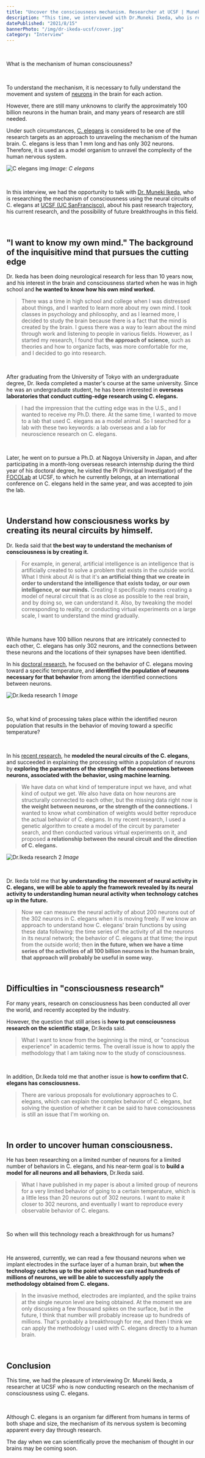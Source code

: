 ```yaml
---
title: "Uncover the consciousness mechanism. Researcher at UCSF | Muneki Ikeda"
description: "This time, we interviewed with Dr.Muneki Ikeda, who is researching the mechanism of consciousness using C. elegans at UCSF, about his past research trajectory, his current research, and the possibility of future breakthroughs in this field."
datePublished: "2021/8/15"
bannerPhoto: "/img/dr-ikeda-ucsf/cover.jpg"
category: "Interview"
---
```


&nbsp;

What is the mechanism of human consciousness?

&nbsp;

To understand the mechanism, it is necessary to fully understand the movement and system of [neurons](https://en.wikipedia.org/wiki/Neuron) in the brain for each action.

However, there are still many unknowns to clarify the approximately 100 billion neurons in the human brain, and many years of research are still needed.

Under such circumstances, [C. elegans](https://en.wikipedia.org/wiki/Caenorhabditis_elegans) is considered to be one of the research targets as an approach to unraveling the mechanism of the human brain. C. elegans is less than 1 mm long and has only 302 neurons. Therefore, it is used as a model organism to unravel the complexity of the human nervous system.

![C elegans img](https://s.wsj.net/public/resources/images/BN-JD545_0630la_G_20150629113932.jpg)
_Image: C elegans_

&nbsp;

In this interview, we had the opportunity to talk with [Dr. Muneki Ikeda](https://sites.google.com/view/munekiikeda/english), who is researching the mechanism of consciousness using the neural circuits of C. elegans at [UCSF (UC SanFrancisco)](https://www.ucsf.edu/), about his past research trajectory, his current research, and the possibility of future breakthroughs in this field.

&nbsp;

## "I want to know my own mind." The background of the inquisitive mind that pursues the cutting edge

Dr. Ikeda has been doing neurological research for less than 10 years now, and his interest in the brain and consciousness started when he was in high school and **he wanted to know how his own mind worked.**

> There was a time in high school and college when I was distressed about things, and I wanted to learn more about my own mind.
> I took classes in psychology and philosophy, and as I learned more, I decided to study the brain because there is a fact that the mind is created by the brain.
> I guess there was a way to learn about the mind through work and listening to people in various fields.
> However, as I started my research, I found that **the approach of science**, such as theories and how to organize facts, was more comfortable for me, and I decided to go into research.

&nbsp;

After graduating from the University of Tokyo with an undergraduate degree, Dr. Ikeda completed a master's course at the same university. Since he was an undergraduate student, he has been interested in **overseas laboratories that conduct cutting-edge research using C. elegans.**

> I had the impression that the cutting edge was in the U.S., and I wanted to receive my Ph.D. there.
> At the same time, I wanted to move to a lab that used C. elegans as a model animal.
> So I searched for a lab with these two keywords: a lab overseas and a lab for neuroscience research on C. elegans.

&nbsp;

Later, he went on to pursue a Ph.D. at Nagoya University in Japan, and after participating in a month-long overseas research internship during the third year of his doctoral degree, he visited the PI (Principal Investigator) of the [FOCOLab](http://focolab.org/) at UCSF, to which he currently belongs, at an international conference on C. elegans held in the same year, and was accepted to join the lab.

&nbsp;

## Understand how consciousness works by creating its neural circuits by himself.

Dr. Ikeda said that **the best way to understand the mechanism of consciousness is by creating it.**

> For example, in general, artificial intelligence is an intelligence that is artificially created to solve a problem that exists in the outside world.
> What I think about AI is that it's **an artificial thing that we create in order to understand the intelligence that exists today, or our own intelligence, or our minds.**
> Creating it specifically means creating a model of neural circuit that is as close as possible to the real brain, and by doing so, we can understand it.
> Also, by tweaking the model corresponding to reality, or conducting virtual experiments on a large scale, I want to understand the mind gradually.

&nbsp;

While humans have 100 billion neurons that are intricately connected to each other, C. elegans has only 302 neurons, and the connections between these neurons and the locations of their synapses have been identified.

In his [doctoral research](https://www.pnas.org/content/117/11/6178.short), he focused on the behavior of C. elegans moving toward a specific temperature, and **identified the population of neurons necessary for that behavior** from among the identified connections between neurons.

![Dr.Ikeda research 1](https://neurotechjp.com/img/dr-ikeda-ucsf/dr-ikeda-research-1.jpg)
_Image_

&nbsp;

So, what kind of processing takes place within the identified neuron population that results in the behavior of moving toward a specific temperature?

&nbsp;

In his [recent research](https://journals.plos.org/ploscompbiol/article?id=10.1371/journal.pcbi.1007916), he **modeled the neural circuits of the C. elegans**, and succeeded in explaining the processing within a population of neurons by **exploring the parameters of the strength of the connections between neurons, associated with the behavior, using machine learning.**

> We have data on what kind of temperature input we have, and what kind of output we get.
> We also have data on how neurons are structurally connected to each other, but the missing data right now is **the weight between neurons, or the strength of the connections.**
> I wanted to know what combination of weights would better reproduce the actual behavior of C. elegans.
> In my recent research, I used a genetic algorithm to create a model of the circuit by parameter search, and then conducted various virtual experiments on it, and proposed **a relationship between the neural circuit and the direction of C. elegans.**

![Dr.Ikeda research 2](https://neurotechjp.com/img/dr-ikeda-ucsf/dr-ikeda-research-2.jpg)
_Image_

&nbsp;

Dr. Ikeda told me that **by understanding the movement of neural activity in C. elegans, we will be able to apply the framework revealed by its neural activity to understanding human neural activity when technology catches up in the future.**

> Now we can measure the neural activity of about 200 neurons out of the 302 neurons in C. elegans when it is moving freely.
> If we know an approach to understand how C. elegans' brain functions by using these data following: the time series of the activity of all the neurons in its neural network; the behavior of C. elegans at that time; the input from the outside world;
> then **in the future, when we have a time series of the activities of all 100 billion neurons in the human brain, that approach will probably be useful in some way.**

&nbsp;

## Difficulties in "consciousness research"

For many years, research on consciousness has been conducted all over the world, and recently accepted by the industry.

However, the question that still arises is **how to put consciousness research on the scientific stage**, Dr.Ikeda said.

> What I want to know from the beginning is the mind, or "conscious experience" in academic terms.
> The overall issue is how to apply the methodology that I am taking now to the study of consciousness.

&nbsp;

In addition, Dr.Ikeda told me that another issue is **how to confirm that C. elegans has consciousness.**

> There are various proposals for evolutionary approaches to C. elegans, which can explain the complex behavior of C. elegans, but solving the question of whether it can be said to have consciousness is still an issue that I'm working on.

&nbsp;

## In order to uncover human consciousness.

He has been researching on a limited number of neurons for a limited number of behaviors in C. elegans, and his near-term goal is to **build a model for all neurons and all behaviors**, Dr.Ikeda said.

> What I have published in my paper is about a limited group of neurons for a very limited behavior of going to a certain temperature, which is a little less than 20 neurons out of 302 neurons.
> I want to make it closer to 302 neurons, and eventually I want to reproduce every observable behavior of C. elegans.

&nbsp;

So when will this technology reach a breakthrough for us humans?

&nbsp;

He answered, currently, we can read a few thousand neurons when we implant electrodes in the surface layer of a human brain, but **when the technology catches up to the point where we can read hundreds of millions of neurons, we will be able to successfully apply the methodology obtained from C. elegans.**

> In the invasive method, electrodes are implanted, and the spike trains at the single neuron level are being obtained.
> At the moment we are only discussing a few thousand spikes on the surface, but in the future, I think that number will probably increase up to hundreds of millions.
> That's probably a breakthrough for me, and then I think we can apply the methodology I used with C. elegans directly to a human brain.

&nbsp;

## Conclusion

This time, we had the pleasure of interviewing Dr. Muneki Ikeda, a researcher at UCSF who is now conducting research on the mechanism of consciousness using C. elegans.

&nbsp;

Although C. elegans is an organism far different from humans in terms of both shape and size, the mechanism of its nervous system is becoming apparent every day through research.

The day when we can scientifically prove the mechanism of thought in our brains may be coming soon.
